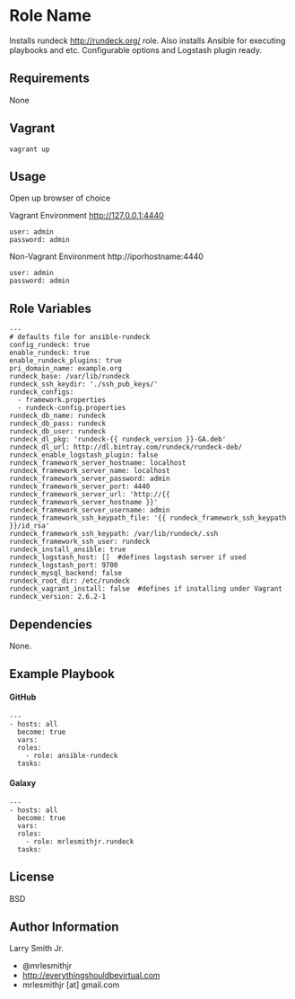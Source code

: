 Role Name
=========

Installs rundeck http://rundeck.org/ role.
Also installs Ansible for executing playbooks and etc. Configurable options and Logstash plugin ready.

Requirements
------------

None

Vagrant
-------
````
vagrant up
````

Usage
-----

Open up browser of choice

Vagrant Environment
http://127.0.0.1:4440
````
user: admin
password: admin
````

Non-Vagrant Environment
http://iporhostname:4440
````
user: admin
password: admin
````

Role Variables
--------------

````
---
# defaults file for ansible-rundeck
config_rundeck: true
enable_rundeck: true
enable_rundeck_plugins: true
pri_domain_name: example.org
rundeck_base: /var/lib/rundeck
rundeck_ssh_keydir: './ssh_pub_keys/'
rundeck_configs:
  - framework.properties
  - rundeck-config.properties
rundeck_db_name: rundeck
rundeck_db_pass: rundeck
rundeck_db_user: rundeck
rundeck_dl_pkg: 'rundeck-{{ rundeck_version }}-GA.deb'
rundeck_dl_url: http://dl.bintray.com/rundeck/rundeck-deb/
rundeck_enable_logstash_plugin: false
rundeck_framework_server_hostname: localhost
rundeck_framework_server_name: localhost
rundeck_framework_server_password: admin
rundeck_framework_server_port: 4440
rundeck_framework_server_url: 'http://{{ rundeck_framework_server_hostname }}'
rundeck_framework_server_username: admin
rundeck_framework_ssh_keypath_file: '{{ rundeck_framework_ssh_keypath }}/id_rsa'
rundeck_framework_ssh_keypath: /var/lib/rundeck/.ssh
rundeck_framework_ssh_user: rundeck
rundeck_install_ansible: true
rundeck_logstash_host: []  #defines logstash server if used
rundeck_logstash_port: 9700
rundeck_mysql_backend: false
rundeck_root_dir: /etc/rundeck
rundeck_vagrant_install: false  #defines if installing under Vagrant
rundeck_version: 2.6.2-1
````

Dependencies
------------

None.

Example Playbook
----------------

#### GitHub
````
---
- hosts: all
  become: true
  vars:
  roles:
    - role: ansible-rundeck
  tasks:
````
#### Galaxy
````
---
- hosts: all
  become: true
  vars:
  roles:
    - role: mrlesmithjr.rundeck
  tasks:
````

License
-------

BSD

Author Information
------------------

Larry Smith Jr.
- @mrlesmithjr
- http://everythingshouldbevirtual.com
- mrlesmithjr [at] gmail.com
